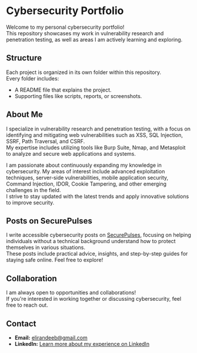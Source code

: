 # Cybersecurity Portfolio

Welcome to my personal cybersecurity portfolio!  
This repository showcases my work in vulnerability research and penetration testing, as well as areas I am actively learning and exploring.

## Structure
Each project is organized in its own folder within this repository.  
Every folder includes:
- A README file that explains the project.
- Supporting files like scripts, reports, or screenshots.

## About Me
I specialize in vulnerability research and penetration testing, with a focus on identifying and mitigating web vulnerabilities such as XSS, SQL Injection, SSRF, Path Traversal, and CSRF.  
My expertise includes utilizing tools like Burp Suite, Nmap, and Metasploit to analyze and secure web applications and systems.

I am passionate about continuously expanding my knowledge in cybersecurity. My areas of interest include advanced exploitation techniques, server-side vulnerabilities, mobile application security, Command Injection, IDOR, Cookie Tampering, and other emerging challenges in the field.  
I strive to stay updated with the latest trends and apply innovative solutions to improve security.

## Posts on SecurePulses
I write accessible cybersecurity posts on [SecurePulses](https://securepulses.com), focusing on helping individuals without a technical background understand how to protect themselves in various situations.  
These posts include practical advice, insights, and step-by-step guides for staying safe online. Feel free to explore!

## Collaboration
I am always open to opportunities and collaborations!  
If you're interested in working together or discussing cybersecurity, feel free to reach out.

## Contact
- **Email:** elirandeeb@gmail.com  
- **LinkedIn:** [Learn more about my experience on LinkedIn](https://www.linkedin.com/in/laui-deeb/)
